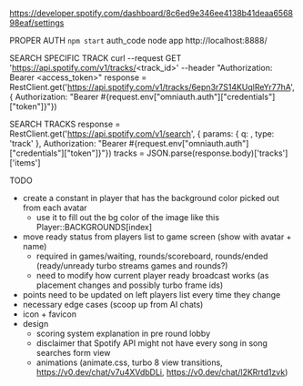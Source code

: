 https://developer.spotify.com/dashboard/8c6ed9e346ee4138b41deaa656898eaf/settings

PROPER AUTH
`npm start` auth_code node app
http://localhost:8888/

SEARCH SPECIFIC TRACK
curl --request GET 'https://api.spotify.com/v1/tracks/<track_id>' --header "Authorization: Bearer <access_token>"
response = RestClient.get('https://api.spotify.com/v1/tracks/6epn3r7S14KUqlReYr77hA', { Authorization: "Bearer #{request.env["omniauth.auth"]["credentials"]["token"]}"})

SEARCH TRACKS
response = RestClient.get('https://api.spotify.com/v1/search', { params: { q: <query>, type: 'track' },
Authorization: "Bearer #{request.env["omniauth.auth"]["credentials"]["token"]}"})
tracks = JSON.parse(response.body)['tracks']['items']

TODO

- create a constant in player that has the background color picked out from each avatar
  - use it to fill out the bg color of the image like this Player::BACKGROUNDS[index]
- move ready status from players list to game screen (show with avatar + name)
  - required in games/waiting, rounds/scoreboard, rounds/ended (ready/unready turbo streams games and rounds?)
  - need to modify how current player ready broadcast works (as placement changes and possibly turbo frame ids)
- points need to be updated on left players list every time they change
- necessary edge cases (scoop up from AI chats)
- icon + favicon
- design
  - scoring system explanation in pre round lobby
  - disclaimer that Spotify API might not have every song in song searches form view
  - animations (animate.css, turbo 8 view transitions, https://v0.dev/chat/v7u4XVdbDLi, https://v0.dev/chat/l2KRrtd1zvk)
